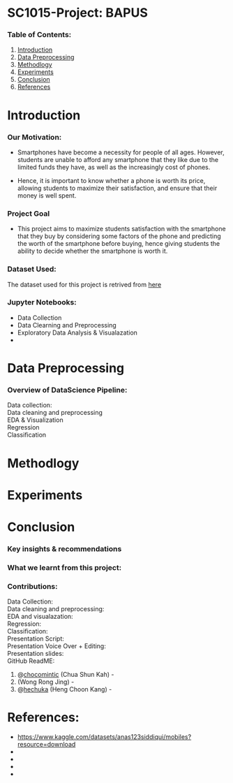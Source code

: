 # SC1015-Project: BAPUS 

### Table of Contents:

1. [Introduction](https://github.com/chocomintic/SC1015-project/blob/main/README.md#introduction)  
2. [Data Preprocessing](https://github.com/chocomintic/SC1015-project/blob/main/README.md#data-preprocessing)  
3. [Methodlogy](https://github.com/chocomintic/SC1015-project/blob/main/README.md#methodlogy)  
4. [Experiments](https://github.com/chocomintic/SC1015-project/blob/main/README.md#experiments)  
5. [Conclusion](https://github.com/chocomintic/SC1015-project/blob/main/README.md#conclusion)  
6. [References](https://github.com/chocomintic/SC1015-project/blob/main/README.md#references)  

# Introduction

### Our Motivation:

* Smartphones have become a necessity for people of all ages. However, students are unable to afford any smartphone that they like due to the limited funds they have, as well as the increasingly cost of phones.

* Hence, it is important to know whether a phone is worth its price, allowing students to maximize their satisfaction, and ensure that their money is well spent. 

### Project Goal
* This project aims to maximize students satisfaction with the smartphone that they buy by considering some factors of the phone and predicting the worth of the smartphone before buying, hence giving students the ability to decide whether the smartphone is worth it.

### Dataset Used:
The dataset used for this project is retrived from [here](https://www.kaggle.com/datasets/anas123siddiqui/mobiles?resource=download)

### Jupyter Notebooks:

* Data Collection
* Data Clearning and Preprocessing
* Exploratory Data Analysis & Visualazation
* 

# Data Preprocessing

### Overview of DataScience Pipeline:
Data collection:  
Data cleaning and preprocessing  
EDA & Visualization  
Regression  
Classification  

# Methodlogy

# Experiments

# Conclusion
### Key insights & recommendations

### What we learnt from this project:

### Contributions:

Data Collection:  
Data cleaning and preprocessing:  
EDA and visualazation:  
Regression:  
Classification:  
Presentation Script:  
Presentation Voice Over + Editing:  
Presentation slides:  
GitHub ReadME: 
1. @[chocomintic](https://github.com/chocomintic) (Chua Shun Kah) - 
2. (Wong Rong Jing) - 
3. @[hechuka](https://github.com/hechuka) (Heng Choon Kang) - 

# References:
* https://www.kaggle.com/datasets/anas123siddiqui/mobiles?resource=download
* 
* 
* 
* 
